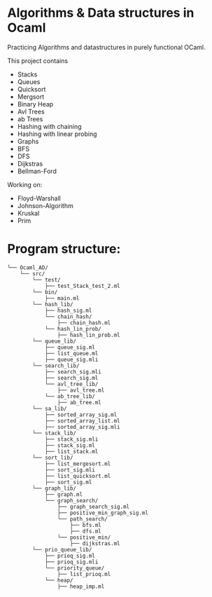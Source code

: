 # Algorithms & Data structures in Ocaml
Practicing Algorithms and datastructures in purely functional OCaml. 

This project contains
- Stacks
- Queues
- Quicksort
- Mergsort
- Binary Heap
- Avl Trees
- ab Trees
- Hashing with chaining
- Hashing with linear probing
- Graphs
- BFS
- DFS
- Dijkstras
- Bellman-Ford

Working on:
- Floyd-Warshall
- Johnson-Algorithm
- Kruskal
- Prim

# Program structure:
```
└── Ocaml_AD/
    └── src/
        └── test/
            ├── test_Stack_test_2.ml
        └── bin/
            ├── main.ml
        └── hash_lib/
            ├── hash_sig.ml
            └── chain_hash/
                ├── chain_hash.ml
            └── hash_lin_prob/
                ├── hash_lin_prob.ml
        └── queue_lib/
            ├── queue_sig.ml
            ├── list_queue.ml
            ├── queue_sig.mli
        └── search_lib/
            ├── search_sig.mli
            ├── search_sig.ml
            └── avl_tree_lib/
                ├── avl_tree.ml
            └── ab_tree_lib/
                ├── ab_tree.ml
        └── sa_lib/
            ├── sorted_array_sig.ml
            ├── sorted_array_list.ml
            ├── sorted_array_sig.mli
        └── stack_lib/
            ├── stack_sig.mli
            ├── stack_sig.ml
            ├── list_stack.ml
        └── sort_lib/
            ├── list_mergesort.ml
            ├── sort_sig.mli
            ├── list_quicksort.ml
            ├── sort_sig.ml
        └── graph_lib/
            ├── graph.ml
            └── graph_search/
                ├── graph_search_sig.ml
                ├── positive_min_graph_sig.ml
                └── path_search/
                    ├── bfs.ml
                    ├── dfs.ml
                └── positive_min/
                    ├── dijkstras.ml
        └── prio_queue_lib/
            ├── prioq_sig.ml
            ├── prioq_sig.mli
            └── priority_queue/
                ├── list_prioq.ml
            └── heap/
                ├── heap_imp.ml
```

